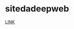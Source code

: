 # sitedadeepweb
<p><a href="http://unqcgdn4jqqyywo3w2gnkd77w32mjhhduxcnsgphwz7hkvwlwl3bq2id.onion">LINK</a></p>
